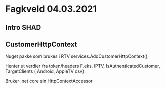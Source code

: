 # Fagkveld 04.03.2021

## Intro SHAD

## CustomerHttpContext

Nuget pakke som brukes i RTV
services.AddCustomerHttpContext();

Henter ut verdier fra token/headers
F.eks. IPTV, IsAuthenticatedCustomer, TargetClients ( Android, AppleTV osv)

Bruker .net core sin HttpContextAccessor

##


